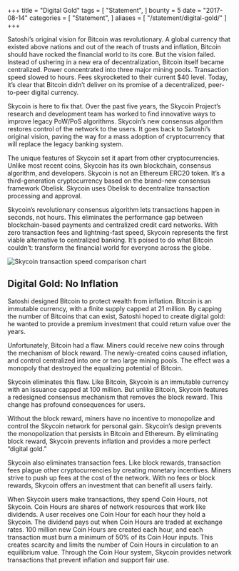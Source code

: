 +++
title = "Digital Gold"
tags = [
    "Statement",
]
bounty = 5
date = "2017-08-14"
categories = [
    "Statement",
]
aliases = [
	"/statement/digital-gold/"
]
+++

Satoshi’s original vision for Bitcoin was revolutionary. A global currency that existed above
nations and out of the reach of trusts and inflation, Bitcoin should have rocked the
financial world to its core. But the vision failed. Instead of ushering in a new era of
decentralization, Bitcoin itself became centralized. Power concentrated into three major
mining pools. Transaction speed slowed to hours. Fees skyrocketed to their current $40 level.
Today, it’s clear that Bitcoin didn’t deliver on its promise of a decentralized, peer-to-peer
digital currency.

Skycoin is here to fix that. Over the past five years, the Skycoin Project’s research and
development team has worked to find innovative ways to improve legacy PoW/PoS algorithms.
Skycoin’s new consensus algorithm restores control of the network to the users. It goes back
to Satoshi’s original vision, paving the way for a mass adoption of cryptocurrency that will
replace the legacy banking system.

The unique features of Skycoin set it apart from other cryptocurrencies. Unlike most recent
coins, Skycoin has its own blockchain, consensus algorithm, and developers. Skycoin is not an
Ethereum ERC20 token. It’s a third-generation cryptocurrency based on the brand-new consensus
framework Obelisk. Skycoin uses Obelisk to decentralize transaction processing and approval.

Skycoin’s revolutionary consensus algorithm lets transactions happen in seconds, not hours.
This eliminates the performance gap between blockchain-based payments and centralized credit
card networks. With zero transaction fees and lightning-fast speed, Skycoin represents the
first viable alternative to centralized banking. It’s poised to do what Bitcoin couldn’t:
transform the financial world for everyone across the globe.

![Skycoin transaction speed comparison chart](https://i.imgur.com/i0KNIIr.jpg)

## Digital Gold: No Inflation

Satoshi designed Bitcoin to protect wealth from inflation. Bitcoin is an immutable currency,
with a finite supply capped at 21 million. By capping the number of Bitcoins that can exist,
Satoshi hoped to create digital gold: he wanted to provide a premium investment that could
return value over the years.

Unfortunately, Bitcoin had a flaw. Miners could receive new coins through the mechanism of
block reward. The newly-created coins caused inflation, and control centralized into one or
two large mining pools. The effect was a monopoly that destroyed the equalizing potential of
Bitcoin.

Skycoin eliminates this flaw. Like Bitcoin, Skycoin is an immutable currency with an issuance
capped at 100 million. But unlike Bitcoin, Skycoin features a redesigned consensus mechanism
that removes the block reward. This change has profound consequences for users.

Without the block reward, miners have no incentive to monopolize and control the Skycoin
network for personal gain. Skycoin’s design prevents the monopolization that persists in
Bitcoin and Ethereum. By eliminating block reward, Skycoin prevents inflation and provides a
more perfect “digital gold.”

Skycoin also eliminates transaction fees. Like block rewards, transaction fees plague other
cryptocurrencies by creating monetary incentives. Miners strive to push up fees at the cost
of the network. With no fees or block rewards, Skycoin offers an investment that can benefit
all users fairly.

When Skycoin users make transactions, they spend Coin Hours, not Skycoin. Coin Hours are
shares of network resources that work like dividends. A user receives one Coin Hour for each
hour they hold a Skycoin. The dividend pays out when Coin Hours are traded at exchange rates.
100 million new Coin Hours are created each hour, and each transaction must burn a minimum of
50% of its Coin Hour inputs. This creates scarcity and limits the number of Coin Hours in
circulation to an equilibrium value. Through the Coin Hour system, Skycoin provides network
transactions that prevent inflation and support fair use.
